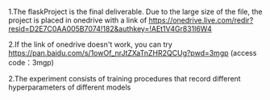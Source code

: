 1.The flaskProject is the final deliverable. Due to the large size of the file, the project is placed in onedrive with a link of https://onedrive.live.com/redir?resid=D2E7C0AA005B7074!182&authkey=!AEt1V4Gr831l6W4

2.If the link of onedrive doesn't work, you can try https://pan.baidu.com/s/1owOf_nrJtZXaTnZHR2QCUg?pwd=3mgp (access code：3mgp)

2.The experiment consists of training procedures that record different hyperparameters of different models
